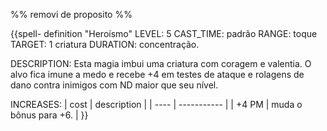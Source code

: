 %%  removi de proposito %%

{{spell-   definition "Heroísmo"
LEVEL: 5
CAST_TIME: padrão
RANGE: toque
TARGET: 1 criatura
DURATION: concentração.

DESCRIPTION:
Esta magia imbui uma criatura com coragem e valentia. O alvo fica imune a medo e recebe +4 em testes de ataque e rolagens de dano contra inimigos com ND maior que seu nível.

INCREASES:
| cost | description |
| ---- | ----------- |
| +4 PM | muda o bônus para +6. |
}}
